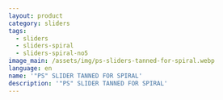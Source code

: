 ```yaml
---
layout: product
category: sliders
tags:
  - sliders
  - sliders-spiral
  - sliders-spiral-no5
image_main: /assets/img/ps-sliders-tanned-for-spiral.webp
language: en
name: '"PS" SLIDER TANNED FOR SPIRAL'
description: '"PS" SLIDER TANNED FOR SPIRAL'
---
```

